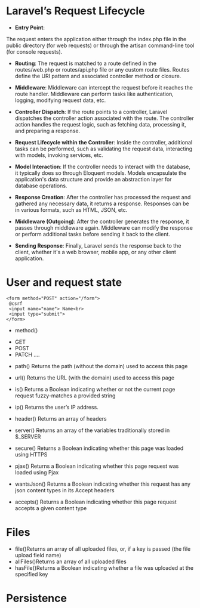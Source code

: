 # Laravel’s Request Lifecycle

* **Entry Point**:

The request enters the application either through the index.php file in the public directory (for web requests) or through the artisan command-line tool (for console requests).

* **Routing**:
The request is matched to a route defined in the routes/web.php or routes/api.php file or any custom route files.
Routes define the URI pattern and associated controller method or closure.

* **Middleware**:
Middleware can intercept the request before it reaches the route handler.
Middleware can perform tasks like authentication, logging, modifying request data, etc.

* **Controller Dispatch**:
If the route points to a controller, Laravel dispatches the controller action associated with the route.
The controller action handles the request logic, such as fetching data, processing it, and preparing a response.

* **Request Lifecycle within the Controller**:
Inside the controller, additional tasks can be performed, such as validating the request data, interacting with models, invoking services, etc.

* **Model Interaction**:
If the controller needs to interact with the database, it typically does so through Eloquent models.
Models encapsulate the application's data structure and provide an abstraction layer for database operations.

* **Response Creation**:
After the controller has processed the request and gathered any necessary data, it returns a response.
Responses can be in various formats, such as HTML, JSON, etc.

* **Middleware (Outgoing)**:
After the controller generates the response, it passes through middleware again.
Middleware can modify the response or perform additional tasks before sending it back to the client.

* **Sending Response**:
Finally, Laravel sends the response back to the client, whether it's a web browser, mobile app, or any other client application.



# User and request state

```
<form method="POST" action="/form">
 @csrf
 <input name="name"> Name<br>
 <input type="submit">
</form>
```

* method()
- GET 
- POST 
- PATCH .... 


* path()
Returns the path (without the domain) used to access this page

* url()
Returns the URL (with the domain) used to access this page

* is()
Returns a Boolean indicating whether or not the current page request fuzzy-matches a provided string 
 
* ip()
Returns the user’s IP address.

* header()
Returns an array of headers 

* server()
Returns an array of the variables traditionally stored in $_SERVER

* secure()
Returns a Boolean indicating whether this page was loaded using
HTTPS

* pjax()
Returns a Boolean indicating whether this page request was loaded
using Pjax


* wantsJson()
Returns a Boolean indicating whether this request has any json
content types in its Accept headers

* accepts()
Returns a Boolean indicating whether this page request accepts a
given content type


# Files

- file()Returns an array of all uploaded files, or, if a key is passed (the file upload field name)
- allFiles()Returns an array of all uploaded files
- hasFile()Returns a Boolean indicating whether a file was uploaded at the specified key

# Persistence















